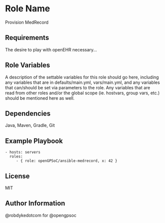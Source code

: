 Role Name
========

Provision MedRecord

Requirements
------------

The desire to play with openEHR necessary...

Role Variables
--------------

A description of the settable variables for this role should go here, including any variables that are in defaults/main.yml, vars/main.yml, and any variables that can/should be set via parameters to the role. Any variables that are read from other roles and/or the global scope (ie. hostvars, group vars, etc.) should be mentioned here as well.

Dependencies
------------

Java, Maven, Gradle, Git

Example Playbook
-------------------------

    - hosts: servers
      roles:
         - { role: openGPSoC/ansible-medrecord, x: 42 }

License
-------

MIT

Author Information
------------------

@robdykedotcom for @opengpsoc

